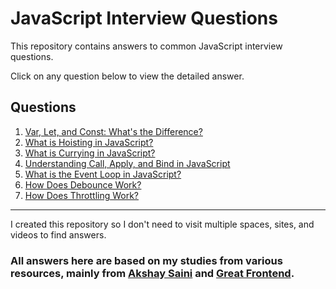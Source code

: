 # JavaScript Interview Questions

This repository contains answers to common JavaScript interview questions.

Click on any question below to view the detailed answer.

## Questions

1. [Var, Let, and Const: What's the Difference?](./Var%20Let%20Const.md)
2. [What is Hoisting in JavaScript?](./Hoisting.md)
3. [What is Currying in JavaScript?](./Currying%20in%20JS.md)
4. [Understanding Call, Apply, and Bind in JavaScript](./call%2C%20apply%2C%20bind%20in%20JS.md)
5. [What is the Event Loop in JavaScript?](./Event%20Loop.md)
6. [How Does Debounce Work?](./Debounce.md)
7. [How Does Throttling Work?](./Throttling.md)

---

I created this repository so I don't need to visit multiple spaces, sites, and videos to find answers. 
### All answers here are based on my studies from various resources, mainly from [Akshay Saini](https://www.youtube.com/@akshaymarch7) and [Great Frontend](https://www.greatfrontend.com/).
